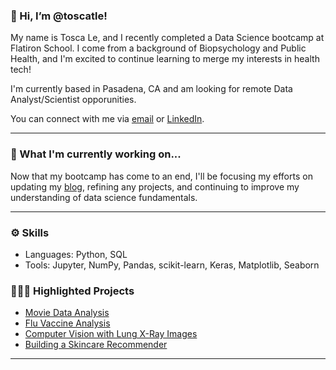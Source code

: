 ### 👋 Hi, I’m @toscatle!
My name is Tosca Le, and I recently completed a Data Science bootcamp at Flatiron School. I come from a background of Biopsychology and Public Health, and I'm excited to continue learning to merge my interests in health tech!

I'm currently based in Pasadena, CA and am looking for remote Data Analyst/Scientist opporunities.

You can connect with me via [email](mailto:toscatle@gmail.com) or [LinkedIn](https://www.linkedin.com/in/tosca-le-/).
***

### 👀 What I'm currently working on...
Now that my bootcamp has come to an end, I'll be focusing my efforts on updating my [blog](https://toscatle.medium.com/), refining any projects, and continuing to improve my understanding of data science fundamentals. 
***

### ⚙️ Skills
- Languages: Python, SQL
- Tools: Jupyter, NumPy, Pandas, scikit-learn, Keras, Matplotlib, Seaborn

### 👩🏻‍💻 Highlighted Projects 
- [Movie Data Analysis](https://github.com/toscatle/movie_data_analysis)
- [Flu Vaccine Analysis](https://github.com/toscatle/flu_vaccine_analysis)
- [Computer Vision with Lung X-Ray Images](https://github.com/toscatle/pneumonia_xray_analysis)
- [Building a Skincare Recommender](https://github.com/toscatle/skincare_recommender)
***

<!---
toscatle/toscatle is a ✨ special ✨ repository because its `README.md` (this file) appears on your GitHub profile.
You can click the Preview link to take a look at your changes.
--->
